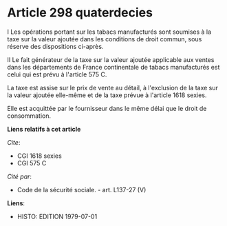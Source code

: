 # Article 298 quaterdecies

I  Les opérations portant sur les tabacs manufacturés sont soumises à la taxe sur la valeur ajoutée dans les conditions de
droit commun, sous réserve des dispositions ci-après.

II  Le fait générateur de la taxe sur la valeur ajoutée applicable aux ventes dans les départements de France continentale de
tabacs manufacturés est celui qui est prévu à l'article 575 C.

La taxe est assise sur le prix de vente au détail, à l'exclusion de la taxe sur la valeur ajoutée elle-même et de la taxe
prévue à l'article 1618 sexies.

Elle est acquittée par le fournisseur dans le même délai que le droit de consommation.

**Liens relatifs à cet article**

_Cite_:

  - CGI 1618 sexies
  - CGI 575 C

_Cité par_:

  - Code de la sécurité sociale. - art. L137-27 (V)

**Liens**:

  - HISTO: EDITION 1979-07-01
